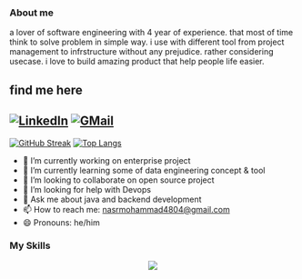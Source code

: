 ### About me

a lover of software engineering with 4 year of experience. that most of time think to solve problem in simple way. i use with different tool from project management to infrstructure without any prejudice. rather considering usecase. i love to build amazing product that help people life easier.

## find me here
[![LinkedIn](https://img.shields.io/badge/linkedin-%230077B5.svg?style=for-the-badge&logo=linkedin&logoColor=white)](https://www.linkedin.com/in/mohammadnasr/)
[![GMail](https://img.shields.io/badge/gmail-f0f0f0?&style=for-the-badge&logo=gmail&logoColor=white&color=ea4335)](mailto:nasrmohammad4804@gmail.com)
---------------------------------------------------------------------------------------------------
[![GitHub Streak](http://github-readme-streak-stats.herokuapp.com?user=nasrmohammad4804&theme=dark&background=000000)](https://git.io/streak-stats)
[![Top Langs](https://github-readme-stats.vercel.app/api/top-langs/?username=nasrmohammad4804&layout=compact&theme=vision-friendly-dark)](https://github.com/nasrmohammad4804/github-readme-stats)

- 🔭 I’m currently working on enterprise project
- 🌱 I’m currently learning some of data engineering concept & tool
- 👯 I’m looking to collaborate on open source project 
- 🤔 I’m looking for help with Devops
- 💬 Ask me about java and backend development 
- 📫 How to reach me: nasrmohammad4804@gmail.com
- 😄 Pronouns: he/him


### My Skills
<p align="center">
  <a href="https://skillicons.dev">
    <img src="https://skillicons.dev/icons?i=git,docker,kubernetes,java,maven,spring,hibernate,postgres,mysql,mongo,redis,elasticsearch,kafka,rabbitmq,python,html,css,sass,js,react,materialui,redux,linux,idea&perline=8&theme=dark" />
  </a>
</p>

